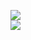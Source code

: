 [![](https://img.shields.io/badge/Made%20With-Github%20Spray-lightgrey.svg?style=for-the-badge&logo=github)](https://github.com/Annihil/github-spray#12282)  
[![](https://i.imgur.com/2DrTn0Z.gif)](https://github.com/Annihil/github-spray)